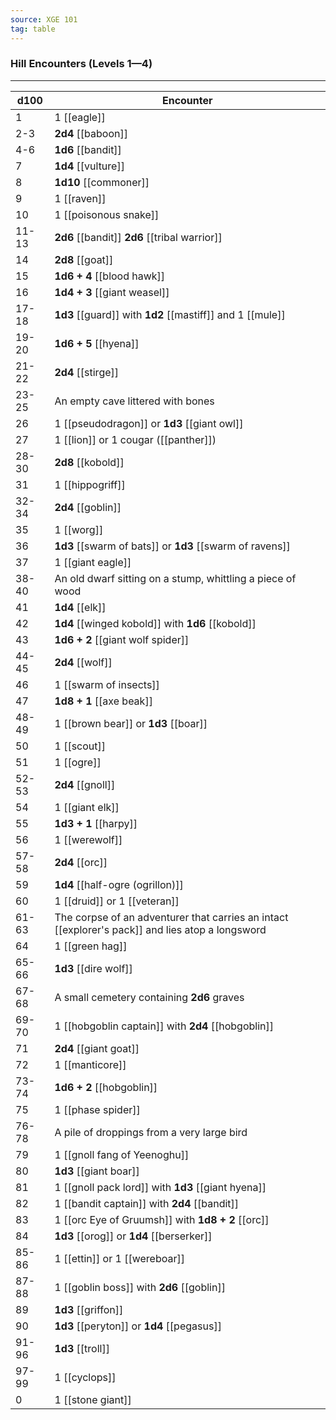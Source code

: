 ```yaml
---
source: XGE 101
tag: table
---
```


### Hill Encounters (Levels 1—4)
---
|d100|Encounter|
|----|------------|
|1|1 [[eagle]]|
|2-3|**2d4** [[baboon]]|
|4-6|**1d6** [[bandit]]|
|7|**1d4** [[vulture]]|
|8|**1d10** [[commoner]]|
|9|1 [[raven]]|
|10|1 [[poisonous snake]]|
|11-13|**2d6** [[bandit]] **2d6** [[tribal warrior]]|
|14|**2d8** [[goat]]|
|15|**1d6 + 4** [[blood hawk]]|
|16|**1d4 + 3** [[giant weasel]]|
|17-18|**1d3** [[guard]] with **1d2** [[mastiff]] and 1 [[mule]]|
|19-20|**1d6 + 5** [[hyena]]|
|21-22|**2d4** [[stirge]]|
|23-25|An empty cave littered with bones|
|26|1 [[pseudodragon]] or **1d3** [[giant owl]]|
|27|1 [[lion]] or 1 cougar ([[panther]])|
|28-30|**2d8** [[kobold]]|
|31|1 [[hippogriff]]|
|32-34|**2d4** [[goblin]]|
|35|1 [[worg]]|
|36|**1d3** [[swarm of bats]] or **1d3** [[swarm of ravens]]|
|37|1 [[giant eagle]]|
|38-40|An old dwarf sitting on a stump, whittling a piece of wood|
|41|**1d4** [[elk]]|
|42|**1d4** [[winged kobold]] with **1d6** [[kobold]]|
|43|**1d6 + 2** [[giant wolf spider]]|
|44-45|**2d4** [[wolf]]|
|46|1 [[swarm of insects]]|
|47|**1d8 + 1** [[axe beak]]|
|48-49|1 [[brown bear]] or **1d3** [[boar]]|
|50|1 [[scout]]|
|51|1 [[ogre]]|
|52-53|**2d4** [[gnoll]]|
|54|1 [[giant elk]]|
|55|**1d3 + 1** [[harpy]]|
|56|1 [[werewolf]]|
|57-58|**2d4** [[orc]]|
|59|**1d4** [[half-ogre (ogrillon)]]|
|60|1 [[druid]] or 1 [[veteran]]|
|61-63|The corpse of an adventurer that carries an intact [[explorer's pack]] and lies atop a longsword|
|64|1 [[green hag]]|
|65-66|**1d3** [[dire wolf]]|
|67-68|A small cemetery containing **2d6** graves|
|69-70|1 [[hobgoblin captain]] with **2d4** [[hobgoblin]]|
|71|**2d4** [[giant goat]]|
|72|1 [[manticore]]|
|73-74|**1d6 + 2** [[hobgoblin]]|
|75|1 [[phase spider]]|
|76-78|A pile of droppings from a very large bird|
|79|1 [[gnoll fang of Yeenoghu]]|
|80|**1d3** [[giant boar]]|
|81|1 [[gnoll pack lord]] with **1d3** [[giant hyena]]|
|82|1 [[bandit captain]] with **2d4** [[bandit]]|
|83|1 [[orc Eye of Gruumsh]] with **1d8 + 2** [[orc]]|
|84|**1d3** [[orog]] or **1d4** [[berserker]]|
|85-86|1 [[ettin]] or 1 [[wereboar]]|
|87-88|1 [[goblin boss]] with **2d6** [[goblin]]|
|89|**1d3** [[griffon]]|
|90|**1d3** [[peryton]] or **1d4** [[pegasus]]|
|91-96|**1d3** [[troll]]|
|97-99|1 [[cyclops]]|
|0|1 [[stone giant]]|
